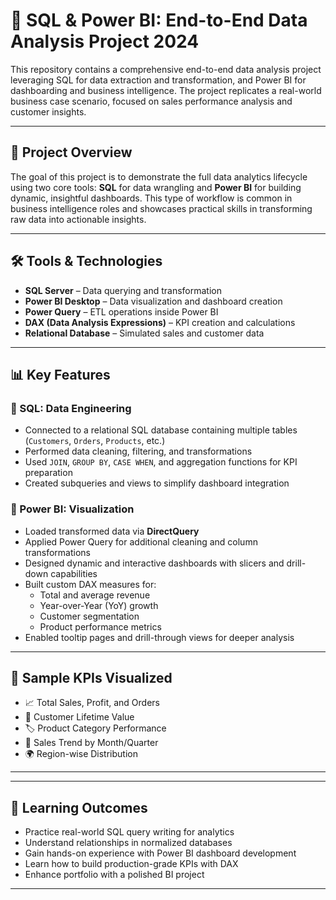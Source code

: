 # 🚀 SQL & Power BI: End-to-End Data Analysis Project 2024

This repository contains a comprehensive end-to-end data analysis project leveraging SQL for data extraction and transformation, and Power BI for dashboarding and business intelligence. The project replicates a real-world business case scenario, focused on sales performance analysis and customer insights.

---

## 📌 Project Overview

The goal of this project is to demonstrate the full data analytics lifecycle using two core tools: **SQL** for data wrangling and **Power BI** for building dynamic, insightful dashboards. This type of workflow is common in business intelligence roles and showcases practical skills in transforming raw data into actionable insights.

---

## 🛠️ Tools & Technologies

- **SQL Server** – Data querying and transformation  
- **Power BI Desktop** – Data visualization and dashboard creation  
- **Power Query** – ETL operations inside Power BI  
- **DAX (Data Analysis Expressions)** – KPI creation and calculations  
- **Relational Database** – Simulated sales and customer data

---

## 📊 Key Features

### 🔹 SQL: Data Engineering

- Connected to a relational SQL database containing multiple tables (`Customers`, `Orders`, `Products`, etc.)
- Performed data cleaning, filtering, and transformations
- Used `JOIN`, `GROUP BY`, `CASE WHEN`, and aggregation functions for KPI preparation
- Created subqueries and views to simplify dashboard integration

### 🔹 Power BI: Visualization

- Loaded transformed data via **DirectQuery**
- Applied Power Query for additional cleaning and column transformations
- Designed dynamic and interactive dashboards with slicers and drill-down capabilities
- Built custom DAX measures for:
  - Total and average revenue
  - Year-over-Year (YoY) growth
  - Customer segmentation
  - Product performance metrics
- Enabled tooltip pages and drill-through views for deeper analysis

---

## 🧩 Sample KPIs Visualized

- 📈 Total Sales, Profit, and Orders
- 👤 Customer Lifetime Value
- 🏷️ Product Category Performance
- 📅 Sales Trend by Month/Quarter
- 🌍 Region-wise Distribution

---
---

## 🎯 Learning Outcomes

- Practice real-world SQL query writing for analytics
- Understand relationships in normalized databases
- Gain hands-on experience with Power BI dashboard development
- Learn how to build production-grade KPIs with DAX
- Enhance portfolio with a polished BI project

---
